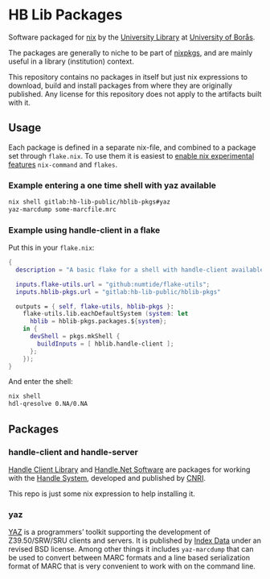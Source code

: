 # HB Lib Packages

Software packaged for [nix][] by the [University Library][hb-library] at
[University of Borås][hb].

[nix]: https://nixos.org
[hb-library]: https://www.hb.se/en/university-library/
[hb]: https://www.hb.se/en/

The packages are generally to niche to be part of [nixpkgs][], and are mainly
useful in a library (institution) context.

[nixpkgs]: https://github.com/NixOS/nixpkgs

This repository contains no packages in itself but just nix expressions to
download, build and install packages from where they are originally published.
Any license for this repository does not apply to the artifacts built with it.

## Usage

Each package is defined in a separate nix-file, and combined to a package set
through `flake.nix`. To use them it is easiest to [enable nix experimental
features][flakes] `nix-command` and `flakes`.

[flakes]: https://nixos.wiki/wiki/Flakes

### Example entering a one time shell with yaz available

```sh
nix shell gitlab:hb-lib-public/hblib-pkgs#yaz
yaz-marcdump some-marcfile.mrc
```

### Example using handle-client in a flake

Put this in your `flake.nix`:

```nix
{
  description = "A basic flake for a shell with handle-client available";

  inputs.flake-utils.url = "github:numtide/flake-utils";
  inputs.hblib-pkgs.url = "gitlab:hb-lib-public/hblib-pkgs"

  outputs = { self, flake-utils, hblib-pkgs }:
    flake-utils.lib.eachDefaultSystem (system: let
      hblib = hblib-pkgs.packages.${system};
    in {
      devShell = pkgs.mkShell {
        buildInputs = [ hblib.handle-client ];
      };
    });
}
```

And enter the shell:
```sh
nix shell
hdl-qresolve 0.NA/0.NA
```

## Packages

### handle-client and handle-server

[Handle Client Library][hcl] and [Handle.Net Software][hns] are packages for
working with the [Handle System][handle], developed and published by [CNRI][].

[hcl]: http://www.handle.net/client_download.html
[hns]: http://www.handle.net/download_hnr.html
[handle]: https://www.rfc-editor.org/rfc/rfc3650.txt
[CNRI]: http://www.cnri.reston.va.us

This repo is just some nix expression to help installing it.

### yaz

[YAZ][] is a programmers’ toolkit supporting the development of Z39.50/SRW/SRU
clients and servers. It is published by [Index Data][indexdata] under an revised
BSD license. Among other things it includes `yaz-marcdump` that can be used to
convert between MARC formats and a line based serialization format of MARC that
is very convenient to work with on the command line.

[YAZ]: https://www.indexdata.com/resources/software/yaz/
[indexdata]: https://www.indexdata.com
